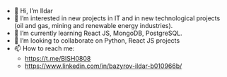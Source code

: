 - 👋 Hi, I’m Ildar
- 👀 I’m interested in new projects in IT and in new technological projects  (oil and gas, mining and renewable energy industries).
- 🌱 I’m currently learning React JS, MongoDB, PostgreSQL.
- 💞️ I’m looking to collaborate on Python, React JS projects
- 📫 How to reach me:
  - https://t.me/BISH0808
  - https://www.linkedin.com/in/bazyrov-ildar-b010966b/
